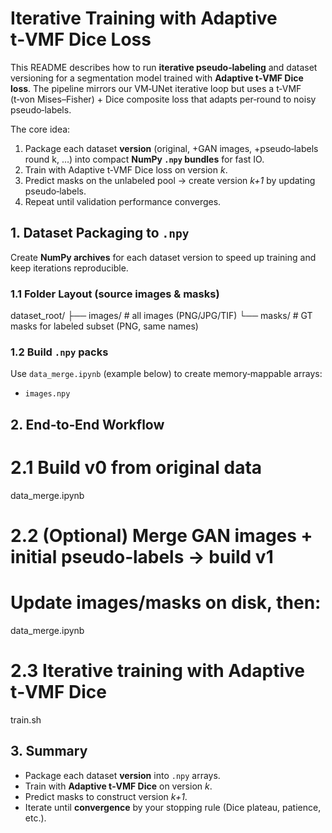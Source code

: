 # Iterative Training with Adaptive t‑VMF Dice Loss

This README describes how to run **iterative pseudo‑labeling** and dataset versioning for a segmentation model trained with **Adaptive t‑VMF Dice loss**. The pipeline mirrors our VM‑UNet iterative loop but uses a t‑VMF (t‑von Mises–Fisher) + Dice composite loss that adapts per‑round to noisy pseudo‑labels.

The core idea:
1) Package each dataset **version** (original, +GAN images, +pseudo‑labels round k, …) into compact **NumPy `.npy` bundles** for fast IO.
2) Train with Adaptive t‑VMF Dice loss on version *k*.
3) Predict masks on the unlabeled pool → create version *k+1* by updating pseudo‑labels.
4) Repeat until validation performance converges.




## 1. Dataset Packaging to `.npy`

Create **NumPy archives** for each dataset version to speed up training and keep iterations reproducible.

### 1.1 Folder Layout (source images & masks)

dataset_root/
├── images/               # all images (PNG/JPG/TIF)
└── masks/                # GT masks for labeled subset (PNG, same names)

### 1.2 Build `.npy` packs
Use `data_merge.ipynb` (example below) to create memory‑mappable arrays:
- `images.npy`




## 2. End‑to‑End Workflow


# 2.1 Build v0 from original data
data_merge.ipynb

# 2.2 (Optional) Merge GAN images + initial pseudo‑labels → build v1
#    Update images/masks on disk, then:
data_merge.ipynb

# 2.3 Iterative training with Adaptive t‑VMF Dice
train.sh




## 3. Summary

- Package each dataset **version** into `.npy` arrays.
- Train with **Adaptive t‑VMF Dice** on version *k*.
- Predict masks to construct version *k+1*.
- Iterate until **convergence** by your stopping rule (Dice plateau, patience, etc.).

